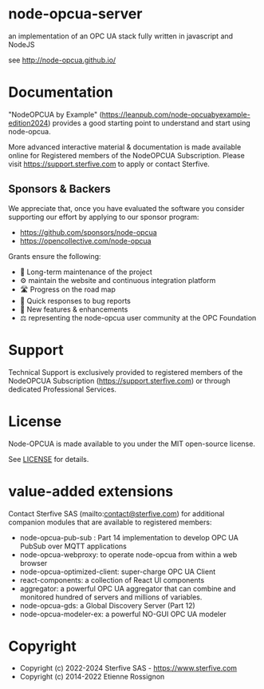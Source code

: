 # node-opcua-server

an implementation of an OPC UA stack fully written in javascript and NodeJS

see http://node-opcua.github.io/

# Documentation

"NodeOPCUA by Example" (https://leanpub.com/node-opcuabyexample-edition2024) provides a good starting point to understand and start using node-opcua.

More advanced interactive material & documentation is made available online for Registered members of the NodeOPCUA Subscription. Please visit https://support.sterfive.com to apply or contact Sterfive.

## Sponsors & Backers

We appreciate that, once you have evaluated the software you consider supporting our effort by applying to our sponsor program:

-   https://github.com/sponsors/node-opcua
-   https://opencollective.com/node-opcua

Grants ensure the following:

-   🔨 Long-term maintenance of the project
-   ⚙️ maintain the website and continuous integration platform
-   🛣 Progress on the road map
-   🐛 Quick responses to bug reports
-   🚀 New features & enhancements
-   ⚖️ representing the node-opcua user community at the OPC Foundation

# Support

Technical Support is exclusively provided to registered members of the NodeOPCUA Subscription (https://support.sterfive.com) or through dedicated Professional Services.

# License

Node-OPCUA is made available to you under the MIT open-source license.

See [LICENSE](./LICENSE) for details.

# value-added extensions

Contact Sterfive SAS (mailto:contact@sterfive.com) for additional companion modules that are available to registered members:

-   node-opcua-pub-sub : Part 14 implementation to develop OPC UA PubSub over MQTT applications
-   node-opcua-webproxy: to operate node-opcua from within a web browser
-   node-opcua-optimized-client: super-charge OPC UA Client
-   react-components: a collection of React UI components
-   aggregator: a powerful OPC UA aggregator that can combine and monitored hundred of servers and millions of variables.
-   node-opcua-gds: a Global Discovery Server (Part 12)
-   node-opcua-modeler-ex: a powerful NO-GUI OPC UA modeler

# Copyright

-   Copyright (c) 2022-2024 Sterfive SAS - https://www.sterfive.com
-   Copyright (c) 2014-2022 Etienne Rossignon
